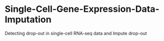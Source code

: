 # Single-Cell-Gene-Expression-Data-Imputation
Detecting drop-out in single-cell RNA-seq data and Impute drop-out
